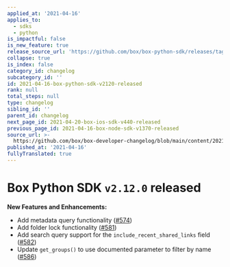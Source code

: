 ```yaml
---
applied_at: '2021-04-16'
applies_to:
  - sdks
  - python
is_impactful: false
is_new_feature: true
release_source_url: 'https://github.com/box/box-python-sdk/releases/tag/v2.12.0'
collapse: true
is_index: false
category_id: changelog
subcategory_id: ''
id: 2021-04-16-box-python-sdk-v2120-released
rank: null
total_steps: null
type: changelog
sibling_id: ''
parent_id: changelog
next_page_id: 2021-04-20-box-ios-sdk-v440-released
previous_page_id: 2021-04-16-box-node-sdk-v1370-released
source_url: >-
  https://github.com/box/box-developer-changelog/blob/main/content/2021/04-16-box-python-sdk-v2120-released.md
published_at: '2021-04-16'
fullyTranslated: true
---
```

# Box Python SDK `v2.12.0` released

**New Features and Enhancements:**

* Add metadata query functionality ([#574][1])
* Add folder lock functionality ([#581][2])
* Add search query support for the `include_recent_shared_links` field  ([#582][3])
* Update `get_groups()` to use documented parameter to filter by name ([#586][4])

[1]: https://github.com/box/box-python-sdk/pull/574

[2]: https://github.com/box/box-python-sdk/pull/581

[3]: https://github.com/box/box-python-sdk/pull/582

[4]: https://github.com/box/box-python-sdk/pull/586
